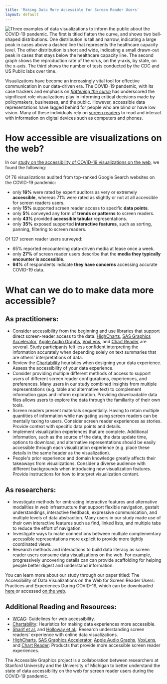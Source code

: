 ```yaml
---
title: 'Making Data More Accessible for Screen Reader Users'
layout: default
---
```


<img src="{{site.baseurl}}/images/banner.png" class="img-responsive" alt="Three examples of data visualizations to inform the public about the COVID-19 pandemic. The first is titled flatten the curve, and shows two bell-shaped distributions. One distribution is tall and narrow, indicating a large peak in cases above a dashed line that represents the healthcare capacity level. The other distribution is short and wide, indicating a small drawn-out peak in cases that stays below the healthcare capacity line. The second graph shows the reproduction rate of the virus, on the y-axis, by state, on the x-axis. The third shows the number of tests conducted by the CDC and US Public labs over time."> 

Visualizations have become an increasingly vital tool for effective communication in our data-driven era. The COVID-19 pandemic, with its case trackers and emphasis on [*flattening the curve*](https://www.pathstoliteracy.org/resource/flatten-curve-graphic-accessible-format/) has underscored the significant role visualizations play in informing critical decisions made by policymakers, businesses, and the public. However, accessible data representations have lagged behind for people who are blind or have low vision. Many of these individuals rely on [screen readers](https://www.afb.org/blindness-and-low-vision/using-technology/assistive-technology-products/screen-readers) to read and interact with information on digital devices such as computers and phones. 

# How accessible are visualizations on the web?

In our [study on the accessibility of COVID-19 visualizations on the web](https://dl.acm.org/doi/10.1145/3557899), we found the following: 

Of 76 visualizations audited from top-ranked Google Search websites on the COVID-19 pandemic:

* only **16%** were rated by expert auditors as very or extremely **accessible**, whereas 71% were rated as slightly or not at all accessible for screen readers users.
* only **15%** supported screen reader access to specific **data points**.
* only **5%** conveyed any form of **trends or patterns** to screen readers.
* only **43%** provided **accessible tabular** representations.
* only **35%** exposed supported **interactive features**, such as sorting, panning, filtering to screen readers.

Of 127 screen reader users surveyed:

* 65% reported encountering data-driven media at lease once a week.
* only **27%** of screen reader users describe that the **media they typically encounter is accessible**.
* **94%** of respondents indicate **they have concerns** accessing accurate COVID-19 data.

# What can we do to make data more accessible?

## As practitioners: 

* Consider accessibility from the beginning and use libraries that support direct screen-reader access to the data. [HighCharts](https://www.highcharts.com/docs/accessibility/accessibility-module), [SAS Graphics Accelerator](https://support.sas.com/software/products/graphics-accelerator/), [Apple Audio Graphs](https://developer.apple.com/documentation/accessibility/audio_graphs), [VoxLens](https://github.com/athersharif/voxlens), and [Chart Reader](https://github.com/microsoft/chart-reader) are several. Study participants felt less confident interpreting the information accurately when depending solely on text summaries that are others' interpretations of data.
* Review the [Chartability](https://chartability.fizz.studio/) heuristics when designing your data experience. Assess the accessibility of your data experience.
* Consider providing multiple different methods of access to support users of different screen reader configurations, experiences, and preferences. Many users in our study combined insights from multiple representations (e.g. table and alternative text) to complement information gaps and inform exploration. Providing downloadable data files allows users to explore the data through the familiarity of their own tools. 
* Screen readers present materials sequentially. Having to retain multiple quantities of information while navigating using screen readers can be mentally taxing to users. Consider screen reader experiences as stories. Provide context with specific data points and details. 
* Implement visualization experiences that are complete. Additional information, such as the source of the data, the data update time, options to download, and alternative representations should be easily accessible through each visualization experience (e.g. place these details in the same header as the visualization).
* People's prior experience and domain knowledge greatly affects their takeaways from visualizations. Consider a diverse audience with different backgrounds when introducing new visualization features. Provide instructions for how to interpret visualization content.

## As researchers: 

* Investigate methods for embracing interactive features and alternative modalities in web infrastructure that support flexible navigation, gestalt understandings, interactive feedback, expressive communication, and multiple levels of data abstraction. Many users in our study made use of their own interactive features such as find, linked lists, and multiple tabs to reduce the effort of navigation.
* Investigate ways to make connections between multiple complementary accessible representations more explicit to provide more tightly coordinated views.
* Research methods and interactions to build data literacy as screen reader users consume data visualizations on the web. For example, progressively uncovering details can can provide scaffolding for helping people better digest and understand information.

<!-- ## As advocates:

* Ensure the accessibility of essential data-driven information, particularly during times of crisis.
* Advocate for people with disabilities at the start of any project and especially during times of crisis. -->

You can learn more about our study through our paper titled: The Accessibility of Data Visualizations on the Web for Screen Reader Users: Practices and Experiences During COVID-19, which can be downloaded <a href="/Papers/TheAccessibilityOfDataVisualizationsOnTheWebForScreenReaderUsers.pdf" target="_target"> here </a> or accessed [on the web](https://dl.acm.org/doi/10.1145/3557899).

## Additional Reading and Resources:

* [WCAG](https://www.w3.org/WAI/standards-guidelines/wcag/): Guidelines for web accessibility.
* [Chartability](https://chartability.fizz.studio/): Heuristics for making data experiences more accessible. 
* [Sharif et al.](https://dl.acm.org/doi/10.1145/3441852.3471202) and [Holloway et al.](https://dl.acm.org/doi/abs/10.1145/3373625.3418015?casa_token=JovnPzIEOQMAAAAA:WNb05igso9m0DXhZszIoYI6ROStfyXlGTzF9huG47QU9AtMNge8AhPN3Fc8Xfyz3jIDoQDGCaxuf5Q): Research understanding screen readers' experience with online data visualizations.
* [HighCharts](https://www.highcharts.com/blog/accessibility/), [SAS Graphics Accelerator](https://support.sas.com/software/products/graphics-accelerator/), [Apple Audio Graphs](https://developer.apple.com/documentation/accessibility/audio_graphs), [VoxLens](https://www.google.com/search?q=voxlens&oq=voxlens&gs_lcrp=EgZjaHJvbWUqBggAEEUYOzIGCAAQRRg7MgYIARBFGDwyBggCEEUYPNIBCDYwMzdqMWo0qAIAsAIA&sourceid=chrome&ie=UTF-8), and [Chart Reader](https://www.microsoft.com/en-us/research/publication/chart-reader-accessible-visualization-experiences-designed-with-screen-reader-users/): Products that provide more accessible screen reader experiences.

The Accessible Graphics project is a collaboration between researchers at Stanford University and the University of Michigan to better understand the state of data accessibility on the web for screen reader users during the COVID-19 pandemic. 


<!--
The Accessible Graphics project is a collaboration between reseachers at Stanford University and the Uniersity of Michigan to investigate the state of data accessibility on the web for screen reader users during the COVID-19 pandemic. 

The project consists of three parts:
* A survey of 127 screen reader users regarding their experiences and preferences accessing data on the web.
* In-depth interviews and observations of 12 screen readers interacting with online data visualizations.
* An accessibility audit of 87 data visualizations from top-ranked Google searches, conducted by web accessibility specialists.

# Study Results

Below is a summary of the results included from our paper titled: <a href="/Papers/siu2021dataCovid.pdf" target="_target"> COVID-19 Highlights the Issues Facing Blind and Visually Impaired People in Accessing Data on the Web. </a>

## Survey

### Accessing data-driven information

* 94% of respondents indicate they have concerns accessing accurate COVID-19 data.
* 17% of respondents agree that data-driven media they encounter is typically accessible with their use of technology.
* Respondents ranked trends as most commonly inaccessible, followed by information about pandemic severity, day-to-day advice, and health and safety guidelines.
* Popular types of tasks respondents would like access to data-driven information for are: orientation and mobility, data-related media, education related, work related, personal tasks, and art and expression.


### Ways of accessing information

* Respondents highlight the importance of good summary descriptions, tables for drawing their own conclusions, alternative audio and tactile methods of consumption, and improved screen reader compatability.
* Respondents looked for accessibility branded COVID-19 websites (28%), learned to interpret data using sonification techniques (25%), listened to more podcasts where trends are "better described" (21%), relied on visual interpration services or relatives (15%), or looked for download access to raw tabular data (10%). 
* 92% of respondents believe that tactile methods are helpful for exploring data graphics, while 55% indicated that they were at least compentant in using tactile graphics for data tasks. 
* 87% of respondents believe that audio-methods are helpful for exploring data graphics, while 23% indicated that they were at least compentant in using audio-methods for data tasks.

## Interview and Observations

* For accessibility-driven data websites, prior experience and domain expertise greatly affected participants' takeaways.
* Participants combined insights from multiple representations (e.g. table and alternative text) to complement information gaps and inform exploration.
* When making data comparisons, having to retain multiple quantities of information while sequentially navigating through screen readers can impose high cognitive load.
* Participants made use of interactive features such as find, linked lists, and multiple tabs to reduce the navigation effort.
* Relying on other people's interpretations of data in alternative text descriptions, discrepancies in how data is presented, and unfamiliar tools can reduce users' confidence in interpreting data.

## Data Accessibility Audit

The results of this study are currently under peer review, and will be uploaded once accepted.

--!>

<!--
The Accessible Graphics project was launched to provide important up-to-date multimodal graphics. We are continuously updating the site and expanding on the library of graphics available currently related to the COVID-19 health crisis. The project currently uses [SAS Graphics Accelerator](https://support.sas.com/software/products/graphics-accelerator/index.html) which is only supported in [Google Chrome](https://www.google.com/chrome/). We have provided instruction on [how to use SAS Graphics Accelerator]({% link usingSAS.md %}).

## List of data graphics available:
* [Flatten the Curve]({% link flattenTheCurve.md %})
* [Global Evolution of Covid-19 Cases]({% link plotCases.md %})
* [Rt: Effective Reproduction Rate]({% link rtlive.md %})
* [Deaths by Race]({% link deathsByRace.md %})
* [Civilian Unemployment Rate]({% link unemployment.md %})

Have a plot you want to see but is not here? [Send us a suggestion]({% link contact.md %}). 

<br>

## Project Data Collection
We are also interested in understanding the strengths and limitations of existing technologies in providing effective alternative representations. We are gathering feedback to improve how we present the graphics and to support the design of multimodal visualization libraries. Each visualization has an option to submit questions you may have about the graphic or data. Human volunteers will be answering questions. You may opt to receive an email alert when someone has posted an answer. Last, we are also collecting more general information on multimodal data literacy and the state of media accessibility. [Visit our survey]({% link survey.md %}) to learn more or participate.

<br>

## Datasets In Use
* [Johns Hopkins CSSE database](https://github.com/CSSEGISandData/COVID-19)
* [CDC Coronavirus Cases, Data & Surveillance](https://www.cdc.gov/coronavirus/2019-ncov/cases-updates/testing-in-us.html)
* [Rt.Live](https://rt.live/)
* [U.S. Bureau of Labor Statistics](https://www.bls.gov/charts/employment-situation/civilian-unemployment-rate.htm)

-->
